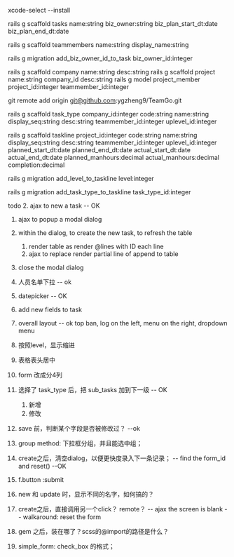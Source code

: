 xcode-select --install

rails g scaffold tasks name:string biz_owner:string biz_plan_start_dt:date biz_plan_end_dt:date

rails g scaffold teammembers name:string display_name:string

rails g migration add_biz_owner_id_to_task biz_owner_id:integer

rails g scaffold company name:string desc:string
rails g scaffold project name:string company_id desc:string
rails g model project_member project_id:integer teammember_id:integer


git remote add origin git@github.com:ygzheng9/TeamGo.git

rails g scaffold task_type company_id:integer code:string name:string display_seq:string desc:string teammember_id:integer uplevel_id:integer

rails g scaffold taskline project_id:integer code:string name:string display_seq:string desc:string teammember_id:integer uplevel_id:integer planned_start_dt:date planned_end_dt:date actual_start_dt:date actual_end_dt:date planned_manhours:decimal actual_manhours:decimal completion:decimal

rails g migration add_level_to_taskline level:integer

rails g migration add_task_type_to_taskline task_type_id:integer


todo
2. ajax to new a task  -- OK
  1. ajax to popup a modal dialog
  2. within the dialog, to create the new task, to refresh the table
      1. render table as render @lines with ID each line
      2. ajax to replace render partial line of append to table
  3. close the modal dialog
5. 人员名单下拉 -- ok
3. datepicker -- OK
4. add new fields to task
1. overall layout  -- ok
  top ban, log on the left, menu on the right, dropdown menu

1. 按照level，显示缩进
2. 表格表头居中
3. form 改成分4列
4. 选择了 task_type 后，把 sub_tasks 加到下一级 -- OK
    1. 新增
    2. 修改
1. save 前，判断某个字段是否被修改过？ --ok

1. group method: 下拉框分组，并且能选中组；

1. create之后，清空dialog，以便更快度录入下一条记录； -- find the form_id and reset()  --OK

3. f.button :submit
  1. new 和 update 时，显示不同的名字，如何搞的？

1. create之后，直接调用另一个click？ remote？ -- ajax the screen is blank  -- walkaround: reset the form
2. gem 之后，装在哪了？scss的@import的路径是什么？

1. simple_form: check_box 的格式；



